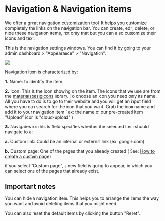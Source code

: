 # Navigation & Navigation items

We offer a great navigation customization tool. It helps you customize completely the links on the navigation bar. You can create, edit, delete, or hide these navigation items, not only that but you can also customize their icons and text.

This is the navigation settings windows. You can find it by going to your admin dashboard > "Appearance" > "Navigation".

<img src="/assets/img/navigation_items.png">

Navigation item is characterized by:

<strong>1.</strong> Name: to identify the item.

<strong>2.</strong> Icon: This is the icon showing on the item. The icons that we use are from the [materialsdesigicons](https://materialdesignicons.com/) library. To choose an icon you need only its name. All you have to do is to go to their website and you will get an input field where you can search for the icon that you want. Grab the icon name and add it to your navigation item ( ex: the name of our pre-created item "Upload" icon is "cloud-upload" )

<strong>3.</strong> Navigates to: this is field specifies whether the selected item should navigate to a:

<strong>a.</strong> Custom link: Could be an internal or external link (ex: google.com)

<strong>b.</strong> Custom page: One of the pages that you already created ( See: [How to create a custom page](/guide/pages-and-sections/how-to-create-custom-page.md))

if you select "Custom page", a new field is going to appear, in which you can select one of the pages that already exist.


## Important notes

You can hide a navigation item. This helps you to arrange the items the way you want and avoid deleting items that you might need.

You can also reset the default items by clicking the button "Reset".